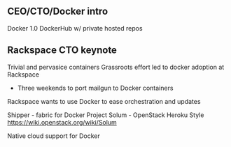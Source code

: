 ## CEO/CTO/Docker intro
Docker 1.0
DockerHub w/ private hosted repos

## Rackspace CTO keynote
Trivial and pervasice containers
Grassroots effort led to docker adoption at Rackspace

  * Three weekends to port mailgun to Docker containers

Rackspace wants to use Docker to ease orchestration and updates


Shipper - fabric for Docker
Project Solum - OpenStack Heroku Style
https://wiki.openstack.org/wiki/Solum

Native cloud support for Docker

